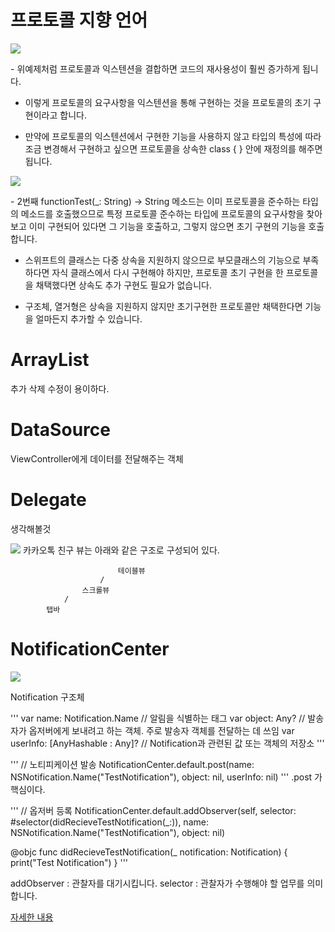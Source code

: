 # 프로토콜 지향 언어
<p>
<img src = "https://img1.daumcdn.net/thumb/R1280x0/?scode=mtistory2&fname=https%3A%2F%2Fblog.kakaocdn.net%2Fdn%2Fb00LNH%2Fbtq0EDcpENr%2Fu72LKY6EMzmknlZFlkubg0%2Fimg.png">
</p>
- 위예제처럼 프로토콜과 익스텐션을 결합하면 코드의 재사용성이 훨씬 증가하게 됩니다.

- 이렇게 프로토콜의 요구사항을 익스텐션을 통해 구현하는 것을 프로토콜의 초기 구현이라고 합니다.

- 만약에 프로토콜의 익스텐션에서 구현한 기능을 사용하지 않고 타입의 특성에 따라 조금 변경해서 구현하고 싶으면 프로토콜을 상속한 class { } 안에 재정의를 해주면 됩니다.
<p>
<img src = "https://img1.daumcdn.net/thumb/R1280x0/?scode=mtistory2&fname=https%3A%2F%2Fblog.kakaocdn.net%2Fdn%2FbDuuRY%2Fbtq0AHz4Fk2%2F1Knno8IiSQGQFOkbmc7EJ1%2Fimg.png">
</p>
- 2번째 functionTest(_: String) -> String 메소드는 이미 프로토콜을 준수하는 타입의 메소드를 호출했으므로 특정 프로토콜 준수하는 타입에 프로토콜의 요구사항을 찾아보고 이미 구현되어 있다면 그 기능을 호출하고, 그렇지 않으면 초기 구현의 기능을 호출합니다.

- 스위프트의 클래스는 다중 상속을 지원하지 않으므로 부모클래스의 기능으로 부족하다면 자식 클래스에서 다시 구현해야 하지만, 프로토콜 초기 구현을 한 프로토콜을 채택했다면 상속도 추가 구현도 필요가 없습니다. 

- 구조체, 열거형은 상속을 지원하지 않지만 초기구현한 프로토콜만 채택한다면 기능을 얼마든지 추가할 수 있습니다.

# ArrayList
추가 삭제 수정이 용이하다.
# DataSource
ViewController에게 데이터를 전달해주는 객체
# Delegate

생각해볼것 

 <img src ="https://developers.kakao.com/docs/latest/ko/assets/style/images/message/message_common_friend.png">
카카오톡 친구 뷰는
아래와 같은 구조로 구성되어 있다.

                            테이블뷰
                        /
                    스크롤뷰
                /
            탭바


# NotificationCenter

<img src = "https://img1.daumcdn.net/thumb/R1280x0/?scode=mtistory2&fname=https%3A%2F%2Fblog.kakaocdn.net%2Fdn%2Fbha9T2%2FbtqI082BBfE%2Fs3vLeZzvH3XhK4Vk6saXk1%2Fimg.png">

Notification 구조체

'''
var name: Notification.Name // 알림을 식별하는 태그
var object: Any? // 발송자가 옵저버에게 보내려고 하는 객체. 주로 발송자 객체를 전달하는 데 쓰임
var userInfo: [AnyHashable : Any]? // Notification과 관련된 값 또는 객체의 저장소
'''


'''
// 노티피케이션 발송
NotificationCenter.default.post(name: NSNotification.Name("TestNotification"), object: nil, userInfo: nil)​
'''
.post 가 핵심이다.

'''
 // 옵저버 등록
 NotificationCenter.default.addObserver(self, selector: #selector(didRecieveTestNotification(_:)), name: NSNotification.Name("TestNotification"), object: nil)

 @objc func didRecieveTestNotification(_ notification: Notification) {
         print("Test Notification")
 }
 '''

addObserver : 관찰자를 대기시킵니다.
selector : 관찰자가 수행해야 할 업무를 의미합니다.

<a href="https://silver-g-0114.tistory.com/106">자세한 내용<a>
